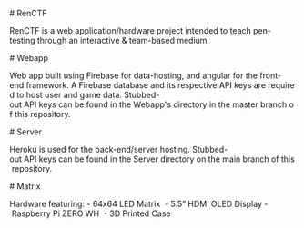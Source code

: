
# RenCTF

RenCTF is a web application/hardware project intended to teach pen-testing through an interactive & team-based medium.

# Webapp

Web app built using Firebase for data-hosting, and angular for the front-end framework. A Firebase database and its respective API keys are required to host user and game data. Stubbed-out API keys can be found in the Webapp's directory in the master branch of this repository. 

# Server

Heroku is used for the back-end/server hosting. Stubbed-out API keys can be found in the Server directory on the main branch of this repository.

# Matrix

Hardware featuring:
- 64x64 LED Matrix 
- 5.5” HDMI OLED Display
- Raspberry Pi ZERO WH 
- 3D Printed Case 
